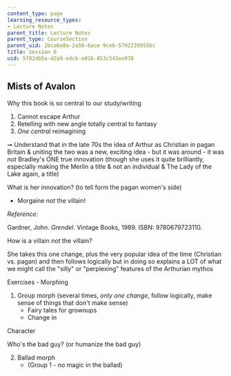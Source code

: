 ```yaml
---
content_type: page
learning_resource_types:
- Lecture Notes
parent_title: Lecture Notes
parent_type: CourseSection
parent_uid: 2bce6e8a-2a58-6ace-9ceb-5702239955bc
title: Session 6
uid: 5f82db5a-d2a9-edcb-e016-853c543ee978
---
```


Mists of Avalon
---------------

Why this book is so central to our study/writing

1.  Cannot escape Arthur
2.  Retelling with new angle totally central to fantasy
3.  _One central_ reimagining

➞ Understand that in the late 70s the idea of Arthur as Christian in pagan Britain & uniting the two was a new, exciting idea - but it was around - it was _not_ Bradley's ONE true innovation (though she uses it quite brilliantly, especially making the Merlin a title & not an individual & The Lady of the Lake again, a title)

What is her innovation? (to tell form the pagan women's side)

*   Morgaine _not_ the villain!

_Reference:_

Gardner, John. _Grendel_. Vintage Books, 1989. ISBN: 9780679723110.

How is a villain _not_ the villain?

She takes this one change, plus the very popular idea of the time (Christian vs. pagan) and then follows logically but in doing so explains a LOT of what we might call the "silly" or "perplexing" features of the Arthurian mythos

Exercises - Morphing

1.  Group morph (several times, _only one change_, follow logically, make sense of things that don't make sense)
    *   Fairy tales for grownups
    *   Change in

Character

Who's the bad guy? (or humanize the bad guy)

2.  Ballad morph
    *   (Group 1 - no magic in the ballad)